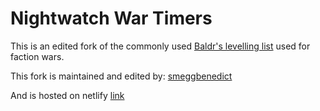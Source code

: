 # Nightwatch War Timers

This is an edited fork of the commonly used [Baldr's levelling list](https://github.com/OranWeb/tc-baldrs-levelling-list) used for faction wars.

This fork is maintained and edited by:
[smeggbenedict](https://www.torn.com/profiles.php?XID=3392714)

And is hosted on netlify [link](https://nightwatchtorn.netlify.app/)
 
